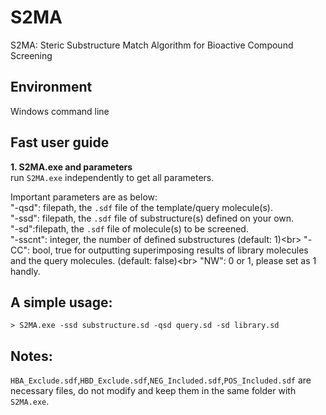# S2MA
S2MA: Steric Substructure Match Algorithm for Bioactive Compound Screening

## Environment
Windows command line

## Fast user guide
**1. S2MA.exe and parameters**<br />
run `S2MA.exe` independently to get all parameters.

Important parameters are as below:<br/>
"-qsd": filepath, the `.sdf` file of the template/query molecule(s).<br/>
"-ssd": filepath, the `.sdf` file of substructure(s) defined on your own.<br/>
"-sd":filepath, the `.sdf` file of molecule(s) to be screened.<br/>
"-sscnt": integer, the number of defined substructures (default: 1)<br\>
"-CC": bool, true for outputting superimposing results of library molecules and the query molecules. (default: false)<br\>
"NW": 0 or 1, please set as 1 handly.

## A simple usage:
`> S2MA.exe -ssd substructure.sd -qsd query.sd -sd library.sd`

## Notes:
`HBA_Exclude.sdf`,`HBD_Exclude.sdf`,`NEG_Included.sdf`,`POS_Included.sdf` are necessary files, do not modify and keep them in the same folder with `S2MA.exe`.
